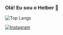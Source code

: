  ### Olá! Eu sou o Helber 👋
![Top Langs](https://github-readme-stats.vercel.app/api/top-langs/?username=helberedu&layout=compact)

[![Instagram](https://img.shields.io/badge/Instagram-E4405F?style=for-the-badge&logo=instagram&logoColor=white)](https://www.instagram.com/0helber/)

